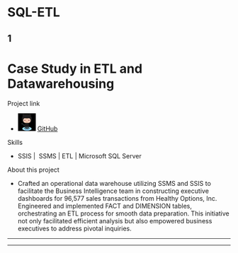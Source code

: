 # SQL-ETL

## 1
<h1> Case Study in ETL and Datawarehousing</h1>

Project link
- <img src="/assets/github.jpeg" alt="Alt Text" width="40" height="40"> [GitHub](https://github.com/PNaveenVarma/ETL-and-Data-warehousing)

Skills
- SSIS |  SSMS | ETL | Microsoft SQL Server 

About this project
- Crafted an operational data warehouse utilizing SSMS and SSIS to facilitate the Business Intelligence team in constructing executive dashboards for 96,577 sales transactions from Healthy Options, Inc. Engineered and implemented FACT and DIMENSION tables, orchestrating an ETL process for smooth data preparation. This initiative not only facilitated efficient analysis but also empowered business executives to address pivotal inquiries.

********************************************************************************************************************************
********************************************************************************************************************************


